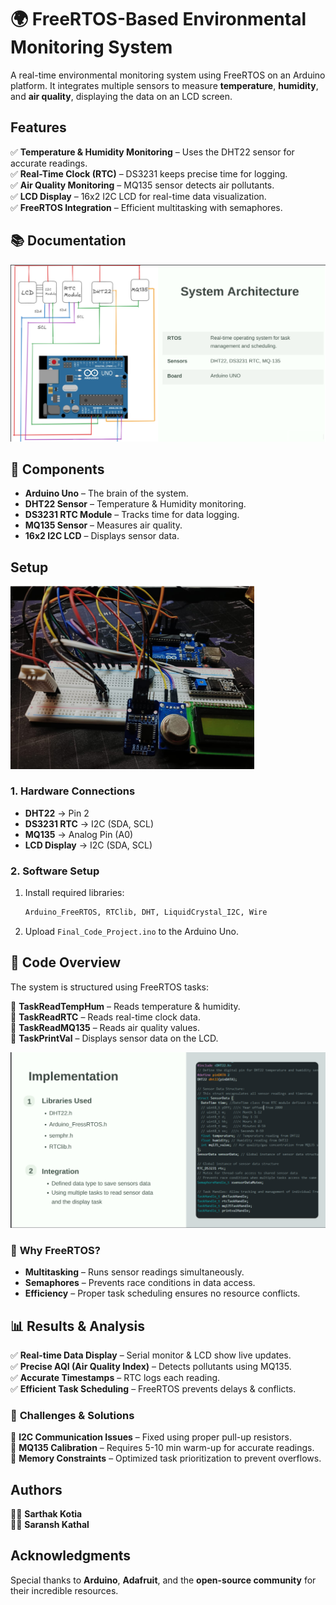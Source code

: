 # 🌍 FreeRTOS-Based Environmental Monitoring System

A real-time environmental monitoring system using FreeRTOS on an Arduino platform. It integrates multiple sensors to measure **temperature**, **humidity**, and **air quality**, displaying the data on an LCD screen.

## Features

✅ **Temperature & Humidity Monitoring** – Uses the DHT22 sensor for accurate readings.  
✅ **Real-Time Clock (RTC)** – DS3231 keeps precise time for logging.  
✅ **Air Quality Monitoring** – MQ135 sensor detects air pollutants.  
✅ **LCD Display** – 16x2 I2C LCD for real-time data visualization.  
✅ **FreeRTOS Integration** – Efficient multitasking with semaphores.

## 📚 Documentation

![System Architecture](/Assets/system_architecture.png)

## 🔧 Components

- **Arduino Uno** – The brain of the system.
- **DHT22 Sensor** – Temperature & Humidity monitoring.
- **DS3231 RTC Module** – Tracks time for data logging.
- **MQ135 Sensor** – Measures air quality.
- **16x2 I2C LCD** – Displays sensor data.

## Setup

<img src="Assets/image.png" alt="Setup Diagram" width="390" />

### 1️. Hardware Connections

- **DHT22** → Pin 2
- **DS3231 RTC** → I2C (SDA, SCL)
- **MQ135** → Analog Pin (A0)
- **LCD Display** → I2C (SDA, SCL)

### 2️. Software Setup

1. Install required libraries:
   ```bash
   Arduino_FreeRTOS, RTClib, DHT, LiquidCrystal_I2C, Wire
   ```
2. Upload `Final_Code_Project.ino` to the Arduino Uno.

## 📝 Code Overview

The system is structured using FreeRTOS tasks:

🔹 **TaskReadTempHum** – Reads temperature & humidity.  
🔹 **TaskReadRTC** – Reads real-time clock data.  
🔹 **TaskReadMQ135** – Reads air quality values.  
🔹 **TaskPrintVal** – Displays sensor data on the LCD.

![Implementation](/Assets/Implimentation.png)

### 📌 **Why FreeRTOS?**

- **Multitasking** – Runs sensor readings simultaneously.
- **Semaphores** – Prevents race conditions in data access.
- **Efficiency** – Proper task scheduling ensures no resource conflicts.

## 📊 Results & Analysis

✅ **Real-time Data Display** – Serial monitor & LCD show live updates.  
✅ **Precise AQI (Air Quality Index)** – Detects pollutants using MQ135.  
✅ **Accurate Timestamps** – RTC logs each reading.  
✅ **Efficient Task Scheduling** – FreeRTOS prevents delays & conflicts.

### 📌 **Challenges & Solutions**

🚧 **I2C Communication Issues** – Fixed using proper pull-up resistors.  
🚧 **MQ135 Calibration** – Requires 5-10 min warm-up for accurate readings.  
🚧 **Memory Constraints** – Optimized task prioritization to prevent overflows.

## Authors

👨‍💻 **Sarthak Kotia**  
👨‍💻 **Saransh Kathal**

## Acknowledgments

Special thanks to **Arduino**, **Adafruit**, and the **open-source community** for their incredible resources.
